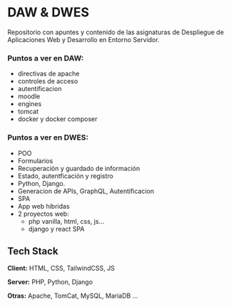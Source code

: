 # DAW & DWES
Repositorio con apuntes y contenido de las asignaturas de Despliegue de Aplicaciones Web y Desarrollo en Entorno Servidor.

### Puntos a ver en DAW:
- directivas de apache
- controles de acceso
- autentificacion
- moodle
- engines
- tomcat
- docker y docker composer

### Puntos a ver en DWES:
- POO 
- Formularios
- Recuperación y guardado de información
- Estado, autentficación y registro
- Python, Django.
- Generacion de APIs, GraphQL, Autentificacion
- SPA
- App web hibridas
- 2 proyectos web:
  - php vanilla, html, css, js...
  - django y react SPA


## Tech Stack

**Client:** HTML, CSS, TailwindCSS, JS

**Server:** PHP, Python, Django

**Otras:** Apache, TomCat, MySQL, MariaDB ... 
